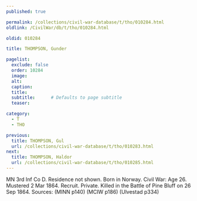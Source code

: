 ```yaml
---
published: true

permalink: /collections/civil-war-database/t/tho/010284.html
oldlink: /CivilWar/db/t/tho/010284.html

oldid: 010284

title: THOMPSON, Gunder

pagelist:
  exclude: false
  order: 10284
  image: 
  alt:
  caption:
  title:
  subtitle:      # Defaults to page subtitle
  teaser:

category: 
  - T 
  - THO

previous:
  title: THOMPSON, Gul
  url: /collections/civil-war-database/t/tho/010283.html  
next:
  title: THOMPSON, Haldor
  url: /collections/civil-war-database/t/tho/010285.html   
---
```

MN 3rd Inf Co D. Residence not shown. Born in Norway. Civil War: Age 26. Mustered 2 Mar 1864. Recruit. Private. Killed in the Battle of Pine Bluff on 26 Sep 1864. Sources: (MINN p140) (MCIW p186) (Ulvestad p334)